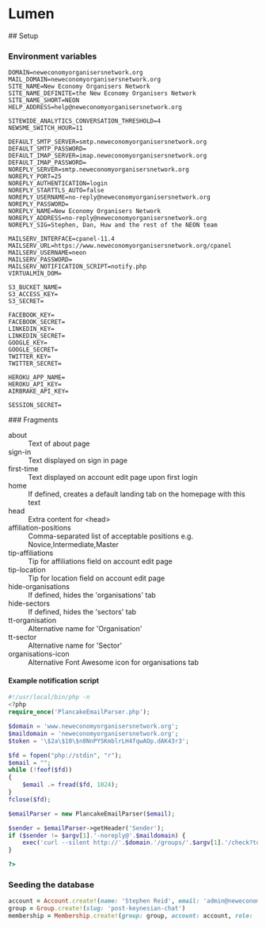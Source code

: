 # Lumen

## Setup

### Environment variables

```
DOMAIN=neweconomyorganisersnetwork.org
MAIL_DOMAIN=neweconomyorganisersnetwork.org
SITE_NAME=New Economy Organisers Network
SITE_NAME_DEFINITE=the New Economy Organisers Network
SITE_NAME_SHORT=NEON
HELP_ADDRESS=help@neweconomyorganisersnetwork.org

SITEWIDE_ANALYTICS_CONVERSATION_THRESHOLD=4
NEWSME_SWITCH_HOUR=11

DEFAULT_SMTP_SERVER=smtp.neweconomyorganisersnetwork.org
DEFAULT_SMTP_PASSWORD=
DEFAULT_IMAP_SERVER=imap.neweconomyorganisersnetwork.org
DEFAULT_IMAP_PASSWORD=
NOREPLY_SERVER=smtp.neweconomyorganisersnetwork.org
NOREPLY_PORT=25
NOREPLY_AUTHENTICATION=login
NOREPLY_STARTTLS_AUTO=false
NOREPLY_USERNAME=no-reply@neweconomyorganisersnetwork.org
NOREPLY_PASSWORD=
NOREPLY_NAME=New Economy Organisers Network
NOREPLY_ADDRESS=no-reply@neweconomyorganisersnetwork.org
NOREPLY_SIG=Stephen, Dan, Huw and the rest of the NEON team

MAILSERV_INTERFACE=cpanel-11.4
MAILSERV_URL=https://www.neweconomyorganisersnetwork.org/cpanel
MAILSERV_USERNAME=neon
MAILSERV_PASSWORD=
MAILSERV_NOTIFICATION_SCRIPT=notify.php
VIRTUALMIN_DOM=

S3_BUCKET_NAME=
S3_ACCESS_KEY=
S3_SECRET=

FACEBOOK_KEY=
FACEBOOK_SECRET=
LINKEDIN_KEY=
LINKEDIN_SECRET=
GOOGLE_KEY=
GOOGLE_SECRET=
TWITTER_KEY=
TWITTER_SECRET=

HEROKU_APP_NAME=
HEROKU_API_KEY=
AIRBRAKE_API_KEY=

SESSION_SECRET=
```

### Fragments

<dl>
  <dt>about</dt>
  <dd>Text of about page</dd>

  <dt>sign-in</dt>
  <dd>Text displayed on sign in page</dd>

  <dt>first-time</dt>
  <dd>Text displayed on account edit page upon first login</dd>

  <dt>home</dt>
  <dd>If defined, creates a default landing tab on the homepage with this text</dd>

  <dt>head</dt>
  <dd>Extra content for &lt;head&gt;</dd>

  <dt>affiliation-positions</dt>
  <dd>Comma-separated list of acceptable positions e.g. Novice,Intermediate,Master</dd>

  <dt>tip-affiliations</dt>
  <dd>Tip for affiliations field on account edit page</dd>

  <dt>tip-location</dt>
  <dd>Tip for location field on account edit page</dd>

  <dt>hide-organisations</dt>
  <dd>If defined, hides the 'organisations' tab</dd>

  <dt>hide-sectors</dt>
  <dd>If defined, hides the 'sectors' tab</dd>

  <dt>tt-organisation</dt>
  <dd>Alternative name for 'Organisation'</dd>

  <dt>tt-sector</dt>
  <dd>Alternative name for 'Sector'</dd>

  <dt>organisations-icon</dt>
  <dd>Alternative Font Awesome icon for organisations tab</dd>
</dl>


#### Example notification script

```php
#!/usr/local/bin/php -n
<?php
require_once('PlancakeEmailParser.php');

$domain = 'www.neweconomyorganisersnetwork.org';
$maildomain = 'neweconomyorganisersnetwork.org';
$token = '\$2a\$10\$n8NnPYSKmblrLH4fqwAOp.dAK43r3';

$fd = fopen("php://stdin", "r");
$email = "";
while (!feof($fd))
{
    $email .= fread($fd, 1024);
}
fclose($fd);

$emailParser = new PlancakeEmailParser($email);

$sender = $emailParser->getHeader('Sender');
if ($sender != $argv[1].'-noreply@'.$maildomain) { 
	exec('curl --silent http://'.$domain.'/groups/'.$argv[1].'/check?token='.$token);
}

?>
```

### Seeding the database

``` ruby
account = Account.create!(name: 'Stephen Reid', email: 'admin@neweconomyorganisersnetwork.org', password: 'password', password_confirmation: 'password', role: 'admin')
group = Group.create!(slug: 'post-keynesian-chat')
membership = Membership.create!(group: group, account: account, role: 'admin')
```
